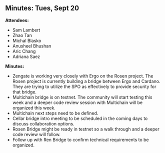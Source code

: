 ## Minutes: Tues, Sept 20

**Attendees:**

* Sam Lambert
* Zhao Tan
* Michal Blasko
* Anusheel Bhushan
* Aric Chang
* Adriana Saez

**Minutes:**

* Zengate is working very closely with Ergo on the Rosen project. The Rosen project  is currently building a bridge between Ergo and Cardano. They are trying to utilize the SPO as effectively to provide security for that bridge.
* Multichain bridge is on testnet. The community will start testing this week and a deeper code review session with Multichain will be organized this week.  
* Multichain next steps need to be defined.
* Cellar bridge intro meeting to be scheduled in the coming days to discuss collaboration options.
* Rosen Bridge might be ready in testnet so a walk through and a deeper code review will follow.
* Follow up with Ren Bridge to confirm technical requirements to be organized.
